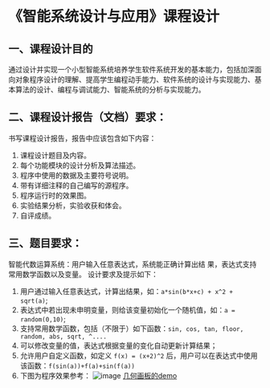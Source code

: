 # 《智能系统设计与应用》课程设计 

## 一、课程设计目的 
通过设计并实现一个小型智能系统培养学生软件系统开发的基本能力，包括加深面向对象程序设计的理解、提高学生编程动手能力、软件系统的设计与实现能力、基本算法的设计、编程与调试能力、智能系统的分析与实现能力。

## 二、课程设计报告（文档）要求： 
书写课程设计报告，报告中应该包含如下内容：
1. 课程设计题目及内容。
2. 每个功能模块的设计分析及算法描述。
3. 程序中使用的数据及主要符号说明。
4. 带有详细注释的自己编写的源程序。
5. 程序运行时的效果图。
6. 实验结果分析，实验收获和体会。
7. 自评成绩。

## 三、题目要求：
智能代数运算系统：用户输入任意表达式，系统能正确计算出结
果，表达式支持常用数学函数以及变量。
设计要求及提示如下：
1. 用户通过输入任意表达式，计算出结果，如：`a*sin(b*x+c) + x^2 + sqrt(a)`;
2. 表达式中若出现未申明变量，则给该变量初始化一个随机值，如：`a = random(0,10)`;
3. 支持常用数学函数，包括（不限于）如下函数：`sin, cos, tan, floor, random, abs, sqrt, ^....`
4. 可以修改变量的值，表达式根据变量的变化自动更新计算结果；
5. 允许用户自定义函数，如定义 `f(x) = (x+2)^2` 后，用户可以在表达式中使用该函数：`f(sin(a))+f(a)+sin(f(a))`
6. 下图为程序效果参考：
![image](https://github.com/Tangent-90C/Intelligent-System-Design-and-Application-course-design-/assets/28804414/ba8a68ec-2278-4ce4-ad0b-4e7a8a0c4b0f)
[几何画板的demo](https://www.netpad.net.cn/resource_web/course/#/575887 "几何画板的demo")

